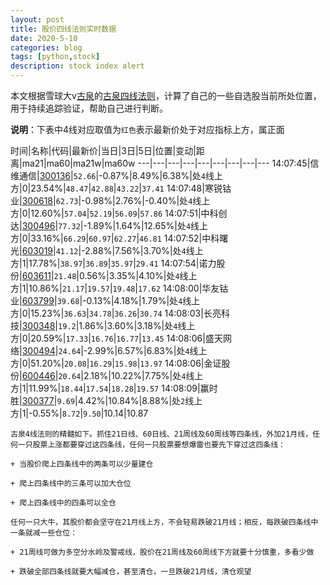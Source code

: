 ```yaml
---
layout: post
title: 股价四线法则实时数据
date: 2020-5-10
categories: blog
tags: [python,stock]
description: stock index alert
---
```



本文根据雪球大v[古泉](https://xueqiu.com/u/7148646888)的[古泉四线法则](https://xueqiu.com/7148646888/130498192)，计算了自己的一些自选股当前所处位置，用于持续追踪验证，帮助自己进行判断。

**说明**：下表中4线对应取值为`红色`表示最新价处于对应指标上方，属正面

时间|名称|代码|最新价|当日|3日|5日|位置|变动|距离|ma21|ma60|ma21w|ma60w
---|---|---|---|---|---|---|---|---
14:07:45|信维通信|[300136](https://xueqiu.com/S/SZ300136)|`52.66`|-0.87%|8.49%|6.38%|处`4`线上方|0|23.54%|`48.47`|`42.88`|`43.22`|`37.41`
14:07:48|寒锐钴业|[300618](https://xueqiu.com/S/SZ300618)|`62.73`|-0.98%|2.76%|-0.40%|处`4`线上方|0|12.60%|`57.04`|`52.19`|`56.09`|`57.86`
14:07:51|中科创达|[300496](https://xueqiu.com/S/SZ300496)|`77.32`|-1.89%|1.64%|12.65%|处`4`线上方|0|33.16%|`66.29`|`60.97`|`62.27`|`46.81`
14:07:52|中科曙光|[603019](https://xueqiu.com/S/SH603019)|`41.12`|-2.88%|7.56%|3.70%|处`4`线上方|1|17.78%|`38.97`|`36.89`|`35.97`|`29.41`
14:07:54|诺力股份|[603611](https://xueqiu.com/S/SH603611)|`21.48`|0.56%|3.35%|4.10%|处`4`线上方|1|10.86%|`21.17`|`19.57`|`19.48`|`17.62`
14:08:00|华友钴业|[603799](https://xueqiu.com/S/SH603799)|`39.68`|-0.13%|4.18%|1.79%|处`4`线上方|0|15.23%|`36.63`|`34.78`|`36.26`|`30.74`
14:08:03|长亮科技|[300348](https://xueqiu.com/S/SZ300348)|`19.2`|1.86%|3.60%|3.18%|处`4`线上方|0|20.59%|`17.33`|`16.76`|`16.77`|`13.45`
14:08:06|盛天网络|[300494](https://xueqiu.com/S/SZ300494)|`24.64`|-2.99%|6.57%|6.83%|处`4`线上方|0|51.20%|`20.08`|`16.29`|`15.98`|`13.97`
14:08:06|金证股份|[600446](https://xueqiu.com/S/SH600446)|`20.64`|2.18%|10.22%|7.75%|处`4`线上方|1|11.99%|`18.44`|`17.54`|`18.28`|`19.57`
14:08:09|赢时胜|[300377](https://xueqiu.com/S/SZ300377)|`9.69`|4.42%|10.84%|8.88%|处`2`线上方|1|-0.55%|`8.72`|`9.50`|10.14|10.87

```
古泉4线法则的精髓如下。抓住21日线、60日线、21周线及60周线等四条线，外加21月线，任何一只股票上涨都要穿过这四条线，任何一只股票要想爆雷也要先下穿过这四条线：

+ 当股价爬上四条线中的两条可以少量建仓

+ 爬上四条线中的三条可以加大仓位

+ 爬上四条线中的四条可以全仓

任何一只大牛，其股价都会坚守在21月线上方，不会轻易跌破21月线；相反，每跌破四条线中一条就减一些仓位：

+ 21周线可做为多空分水岭及警戒线，股价在21周线及60周线下方就要十分慎重，多看少做

+ 跌破全部四条线就要大幅减仓，甚至清仓，一旦跌破21月线，清仓观望
```